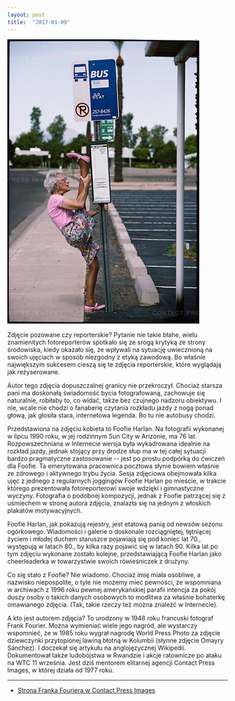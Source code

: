 ```yaml
---
layout: post
title:  "2017-01-09"
---
```


![](/assets/2017-01-09.jpg)

Zdjęcie pozowane czy reporterskie? Pytanie nie takie błahe, wielu znamienitych fotoreporterów spotkało się ze srogą krytyką ze strony środowiska, kiedy okazało się, że wpływali na sytuację uwiecznioną na swoich ujęciach w sposób niezgodny z etyką zawodową. Bo właśnie największym sukcesem cieszą się te zdjęcia reporterskie, które wyglądają jak reżyserowane.

Autor tego zdjęcia dopuszczalnej granicy nie przekroczył. Chociaż starsza pani ma doskonałą świadomość bycia fotografowaną, zachowuje się naturalnie, robiłaby to, co widać, także bez czujnego nadzoru obiektywu. I nie, wcale nie chodzi o fanaberię czytania rozkładu jazdy z nogą ponad głową, jak głosiła stara, internetowa legenda. Bo tu nie autobusy chodzi.

Przedstawiona na zdjęciu kobieta to Foofie Harlan. Na fotografii wykonanej w lipcu 1990 roku, w jej rodzinnym Sun City w Arizonie, ma 76 lat. Rozpowszechniana w Internecie wersja była wykadrowana idealnie na rozkład jazdy, jednak stojący przy drodze słup ma w tej całej sytuacji bardzo pragmatyczne zastosowanie -- jest po prostu podpórką do ćwiczeń dla Foofie. Ta emerytowana pracownica pocztowa słynie bowiem właśnie ze zdrowego i aktywnego trybu życia. Sesja zdjęciowa obejmowała kilka ujęć z jednego z regularnych joggingów Foofie Harlan po mieście, w trakcie którego prezentowała fotoreporterowi swoje wdzięki i gimnastyczne wyczyny. Fotografia o podobnej kompozycji, jednak z Foofie patrzącej się z uśmiechem w stronę autora zdjęcia, znalazła się na jednym z włoskich plakatów motywacyjnych.

Foofie Harlan, jak pokazują rejestry, jest etatową panią od newsów sezonu ogórkowego. Wiadomości i galerie o doskonale rozciągniętej, tętniącej życiem i młodej duchem staruszce pojawiają się pod koniec lat 70., występują w latach 80., by kilka razy pojawić się w latach 90. Kilka lat po tym zdjęciu wykonane zostało kolejne, przedstawiającą Foofie Harlan jako cheerleaderka w towarzystwie swoich rówieśniczek z drużyny.

Co się stało z Foofie? Nie wiadomo. Chociaż imię miała osobliwe, a nazwisko niepospolite, o tyle nie możemy mieć pewności, że wspomniana w archiwach z 1996 roku pewnej amerykańskiej parafii intencja za pokój duszy osoby o takich danych osobowych to modlitwa za właśnie bohaterkę omawianego zdjęcia. (Tak, takie rzeczy też można znaleźć w Internecie).

A kto jest autorem zdjęcia? To urodzony w 1948 roku francuski fotograf Frank Fourier. Można wymieniać wiele jego nagród, ale wystarczy wspomnieć, że w 1985 roku wygrał nagrodę World Press Photo za zdjęcie dziewczynki przytopionej lawiną błotną w Kolumbii (słynne zdjęcie Omayry Sánchez). I doczekał się artykułu na anglojęzycznej Wikipedii. Dokumentował także ludobójstwa w Rwandzie i akcje ratownicze po ataku na WTC 11 września. Jest dziś mentorem elitarnej agencji Contact Press Images, w której działa od 1977 roku.

-------
* [Strona Franka Fouriera w Contact Press Images](http://www.contactpressimages.com/photographers/fournier/fournier_bio.html)
